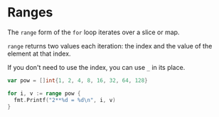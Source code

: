 # Ranges

The `range` form of the `for` loop iterates over a slice or map.

`range` returns two values each iteration: the index and the value of the element at that index.

If you don't need to use the index, you can use `_` in its place.

```go
var pow = []int{1, 2, 4, 8, 16, 32, 64, 128}

for i, v := range pow {
  fmt.Printf("2**%d = %d\n", i, v)
}
```
